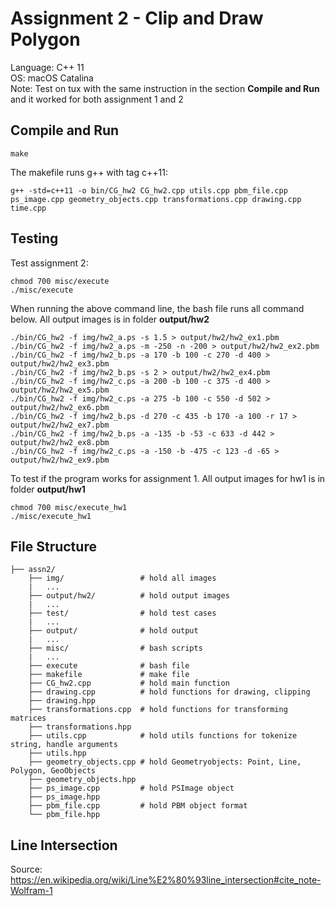 # Assignment 2 - Clip and Draw Polygon
Language: C++ 11<br>
OS: macOS Catalina<br>
Note: Test on tux with the same instruction in the section **Compile and Run** and it worked for both assignment 1 and 2<br>

## Compile and Run
```shell
make
```
The makefile runs g++ with tag c++11:
```shell
g++ -std=c++11 -o bin/CG_hw2 CG_hw2.cpp utils.cpp pbm_file.cpp ps_image.cpp geometry_objects.cpp transformations.cpp drawing.cpp time.cpp
```

## Testing
Test assignment 2:
```shell
chmod 700 misc/execute
./misc/execute
```
When running the above command line, the bash file runs all command below. All output images is in folder **output/hw2**
```shell
./bin/CG_hw2 -f img/hw2_a.ps -s 1.5 > output/hw2/hw2_ex1.pbm 
./bin/CG_hw2 -f img/hw2_a.ps -m -250 -n -200 > output/hw2/hw2_ex2.pbm
./bin/CG_hw2 -f img/hw2_b.ps -a 170 -b 100 -c 270 -d 400 > output/hw2/hw2_ex3.pbm
./bin/CG_hw2 -f img/hw2_b.ps -s 2 > output/hw2/hw2_ex4.pbm
./bin/CG_hw2 -f img/hw2_c.ps -a 200 -b 100 -c 375 -d 400 > output/hw2/hw2_ex5.pbm
./bin/CG_hw2 -f img/hw2_c.ps -a 275 -b 100 -c 550 -d 502 > output/hw2/hw2_ex6.pbm
./bin/CG_hw2 -f img/hw2_b.ps -d 270 -c 435 -b 170 -a 100 -r 17 > output/hw2/hw2_ex7.pbm
./bin/CG_hw2 -f img/hw2_b.ps -a -135 -b -53 -c 633 -d 442 > output/hw2/hw2_ex8.pbm
./bin/CG_hw2 -f img/hw2_c.ps -a -150 -b -475 -c 123 -d -65 > output/hw2/hw2_ex9.pbm 
 ```

To test if the program works for assignment 1. All output images for hw1 is in folder **output/hw1**
```shell
chmod 700 misc/execute_hw1
./misc/execute_hw1
```


## File Structure
```
├── assn2/
    ├── img/                 # hold all images 
    |   ...
    ├── output/hw2/          # hold output images
    |   ...
    ├── test/                # hold test cases
    |   ...
    ├── output/              # hold output
    |   ...
    ├── misc/                # bash scripts
    |   ...
    ├── execute              # bash file    
    ├── makefile             # make file
    ├── CG_hw2.cpp           # hold main function 
    ├── drawing.cpp          # hold functions for drawing, clipping
    ├── drawing.hpp
    ├── transformations.cpp  # hold functions for transforming matrices
    ├── transformations.hpp
    ├── utils.cpp            # hold utils functions for tokenize string, handle arguments
    ├── utils.hpp
    ├── geometry_objects.cpp # hold Geometryobjects: Point, Line, Polygon, GeoObjects
    ├── geometry_objects.hpp  
    ├── ps_image.cpp         # hold PSImage object
    ├── ps_image.hpp
    ├── pbm_file.cpp         # hold PBM object format
    └── pbm_file.hpp
```

## Line Intersection
Source:<br>
https://en.wikipedia.org/wiki/Line%E2%80%93line_intersection#cite_note-Wolfram-1








